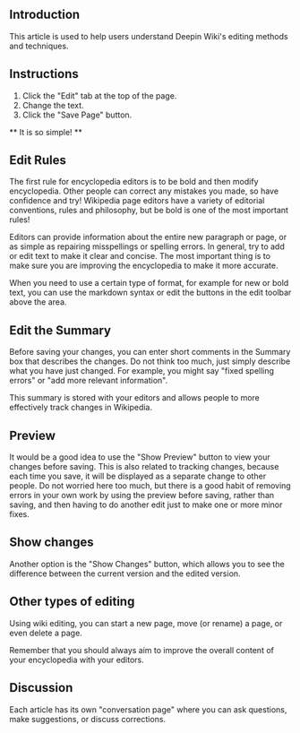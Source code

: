 ## Introduction
This article is used to help users understand Deepin Wiki's editing methods and techniques.

## Instructions
1. Click the "Edit" tab at the top of the page.
2. Change the text.
3. Click the "Save Page" button.

** It is so simple! **

## Edit Rules

The first rule for encyclopedia editors is to be bold and then modify encyclopedia. Other people can correct any mistakes you made, so have confidence and try! Wikipedia page editors have a variety of editorial conventions, rules and philosophy, but be bold is one of the most important rules!

Editors can provide information about the entire new paragraph or page, or as simple as repairing misspellings or spelling errors. In general, try to add or edit text to make it clear and concise. The most important thing is to make sure you are improving the encyclopedia to make it more accurate.

When you need to use a certain type of format, for example for new or bold text, you can use the markdown syntax or edit the buttons in the edit toolbar above the area.

## Edit the Summary
Before saving your changes, you can enter short comments in the Summary box that describes the changes. Do not think too much, just simply describe what you have just changed. For example, you might say "fixed spelling errors" or "add more relevant information".

This summary is stored with your editors and allows people to more effectively track changes in Wikipedia.

## Preview
It would be a good idea to use the "Show Preview" button to view your changes before saving. This is also related to tracking changes, because each time you save, it will be displayed as a separate change to other people. Do not worried here too much, but there is a good habit of removing errors in your own work by using the preview before saving, rather than saving, and then having to do another edit just to make one or more minor fixes.

## Show changes
Another option is the "Show Changes" button, which allows you to see the difference between the current version and the edited version.

## Other types of editing
Using wiki editing, you can start a new page, move (or rename) a page, or even delete a page.

Remember that you should always aim to improve the overall content of your encyclopedia with your editors.

## Discussion
Each article has its own "conversation page" where you can ask questions, make suggestions, or discuss corrections.